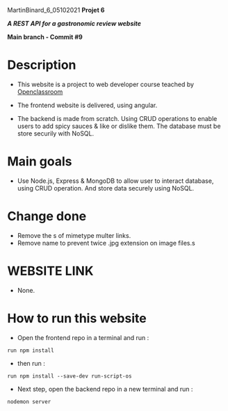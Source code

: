 MartinBinard_6_05102021
**Projet 6**

***A REST API for a gastronomic review website***

**Main branch - Commit #9**

# Description

* This website is a project to web developer course teached by [Openclassroom](https://openclassrooms.com/en/paths/141-web-developer)

* The frontend website is delivered, using angular.
* The backend is made from scratch. Using CRUD operations to enable users to add spicy sauces & like or dislike them. The database must be store securily with NoSQL.

# Main goals

* Use Node.js, Express & MongoDB to allow user to interact database, using CRUD operation. And store data securely using NoSQL. 

# Change done

* Remove the s of mimetype multer links.
* Remove name to prevent twice .jpg extension on image files.s

# WEBSITE LINK

* None.

# How to run this website

* Open the frontend repo in a terminal and run :
```
run npm install
```
* then run :
```
run npm install --save-dev run-script-os
```
* Next step, open the backend repo in a new terminal and run :
```
nodemon server
```
